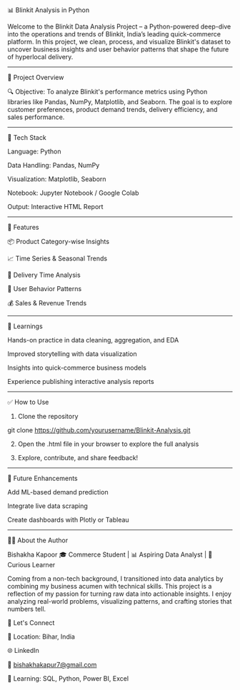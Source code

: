 📊 Blinkit Analysis in Python

Welcome to the Blinkit Data Analysis Project – a Python-powered deep-dive into the operations and trends of Blinkit, India’s leading quick-commerce platform. In this project, we clean, process, and visualize Blinkit's dataset to uncover business insights and user behavior patterns that shape the future of hyperlocal delivery.


---

🚀 Project Overview

🔍 Objective:
To analyze Blinkit's performance metrics using Python libraries like Pandas, NumPy, Matplotlib, and Seaborn. The goal is to explore customer preferences, product demand trends, delivery efficiency, and sales performance.


---

🧰 Tech Stack

Language: Python

Data Handling: Pandas, NumPy

Visualization: Matplotlib, Seaborn

Notebook: Jupyter Notebook / Google Colab

Output: Interactive HTML Report



---

📂 Features

📦 Product Category-wise Insights

📈 Time Series & Seasonal Trends

🚚 Delivery Time Analysis

🧍 User Behavior Patterns

💰 Sales & Revenue Trends



---


🧠 Learnings

Hands-on practice in data cleaning, aggregation, and EDA

Improved storytelling with data visualization

Insights into quick-commerce business models

Experience publishing interactive analysis reports



---

✅ How to Use

1. Clone the repository

git clone https://github.com/yourusername/Blinkit-Analysis.git


2. Open the .html file in your browser to explore the full analysis


3. Explore, contribute, and share feedback!




---

🔮 Future Enhancements

Add ML-based demand prediction

Integrate live data scraping

Create dashboards with Plotly or Tableau



---

👩‍💻 About the Author

Bishakha Kapoor
🎓 Commerce Student | 📊 Aspiring Data Analyst | 🎯 Curious Learner

Coming from a non-tech background, I transitioned into data analytics by combining my business acumen with technical skills. This project is a reflection of my passion for turning raw data into actionable insights. I enjoy analyzing real-world problems, visualizing patterns, and crafting stories that numbers tell.

🔗 Let's Connect

📍 Location: Bihar, India

🌐 LinkedIn

📧 bishakhakapur7@gmail.com

🧠 Learning: SQL, Python, Power BI, Excel
